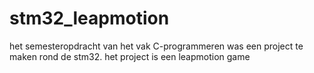 # __**stm32_leapmotion**__
het semesteropdracht van het vak C-programmeren was een project te maken rond de stm32. het project is een leapmotion game
